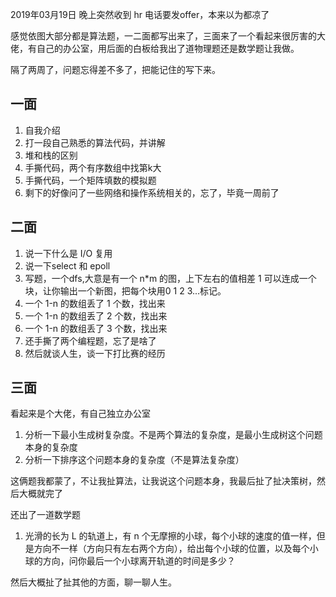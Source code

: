 2019年03月19日 晚上突然收到 hr 电话要发offer，本来以为都凉了

感觉依图大部分都是算法题，一二面都写出来了，三面来了一个看起来很厉害的大佬，有自己的办公室，用后面的白板给我出了道物理题还是数学题让我做。

隔了两周了，问题忘得差不多了，把能记住的写下来。

## 一面

1. 自我介绍
2. 打一段自己熟悉的算法代码，并讲解
3. 堆和栈的区别
4. 手撕代码，两个有序数组中找第k大
5. 手撕代码，一个矩阵填数的模拟题
6. 剩下的好像问了一些网络和操作系统相关的，忘了，毕竟一周前了

## 二面

1. 说一下什么是 I/O 复用
2. 说一下select 和 epoll
3. 写题，一个dfs,大意是有一个 n*m 的图，上下左右的值相差 1 可以连成一个块，让你输出一个新图，把每个块用0 1 2 3...标记。
4. 一个 1-n 的数组丢了 1 个数，找出来
5. 一个 1-n 的数组丢了 2 个数，找出来
6. 一个 1-n 的数组丢了 3 个数，找出来
7. 还手撕了两个编程题，忘了是啥了
8. 然后就谈人生，谈一下打比赛的经历

## 三面

看起来是个大佬，有自己独立办公室

1. 分析一下最小生成树复杂度。不是两个算法的复杂度，是最小生成树这个问题本身的复杂度
2. 分析一下排序这个问题本身的复杂度（不是算法复杂度）

这俩题我都蒙了，不让我扯算法，让我说这个问题本身，我最后扯了扯决策树，然后大概就完了

还出了一道数学题

1. 光滑的长为 L 的轨道上，有 n 个无摩擦的小球，每个小球的速度的值一样，但是方向不一样（方向只有左右两个方向），给出每个小球的位置，以及每个小球的方向，问你最后一个小球离开轨道的时间是多少？

然后大概扯了扯其他的方面，聊一聊人生。